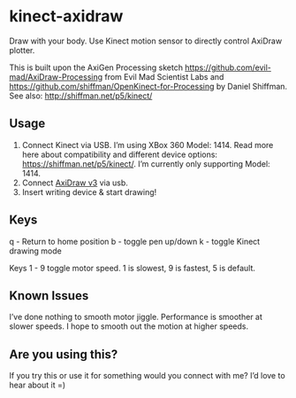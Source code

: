 # kinect-axidraw
Draw with your body. Use Kinect motion sensor to directly control AxiDraw plotter.  

This is built upon the AxiGen Processing sketch https://github.com/evil-mad/AxiDraw-Processing from Evil Mad Scientist Labs and  https://github.com/shiffman/OpenKinect-for-Processing by Daniel Shiffman.  See also:  http://shiffman.net/p5/kinect/ 

## Usage
1. Connect Kinect via USB. I’m using XBox 360 Model: 1414. Read more here about compatibility and different device options: https://shiffman.net/p5/kinect/.  I’m currently only supporting Model: 1414.
2. Connect [AxiDraw v3](https://www.axidraw.com/) via usb.
3. Insert writing device & start drawing!


## Keys
q - Return to home position
b - toggle pen up/down
k - toggle Kinect drawing mode

Keys 1 - 9 toggle motor speed. 1 is slowest, 9 is fastest, 5 is default. 

## Known Issues
I’ve done nothing to smooth motor jiggle. Performance is smoother at slower speeds. I hope to smooth out the motion at higher speeds.

## Are you using this? 
If you try this or use it for something would you connect with me? I’d love to hear about it =)



